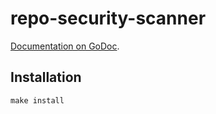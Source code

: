 # repo-security-scanner

[Documentation on GoDoc](https://godoc.org/github.com/UKHomeOffice/repo-security-scanner).

## Installation

```make install```
